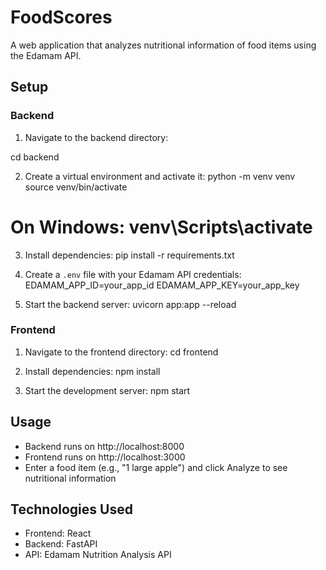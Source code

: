 # FoodScores

A web application that analyzes nutritional information of food items using the Edamam API.

## Setup

### Backend
1. Navigate to the backend directory:

cd backend

2. Create a virtual environment and activate it:
python -m venv venv
source venv/bin/activate
# On Windows: venv\Scripts\activate


3. Install dependencies:
pip install -r requirements.txt


4. Create a `.env` file with your Edamam API credentials:
EDAMAM_APP_ID=your_app_id
EDAMAM_APP_KEY=your_app_key


5. Start the backend server:
uvicorn app:app --reload


### Frontend
1. Navigate to the frontend directory:
cd frontend


2. Install dependencies:
npm install


3. Start the development server:
npm start


## Usage
- Backend runs on http://localhost:8000
- Frontend runs on http://localhost:3000
- Enter a food item (e.g., "1 large apple") and click Analyze to see nutritional information

## Technologies Used
- Frontend: React
- Backend: FastAPI
- API: Edamam Nutrition Analysis API

  
